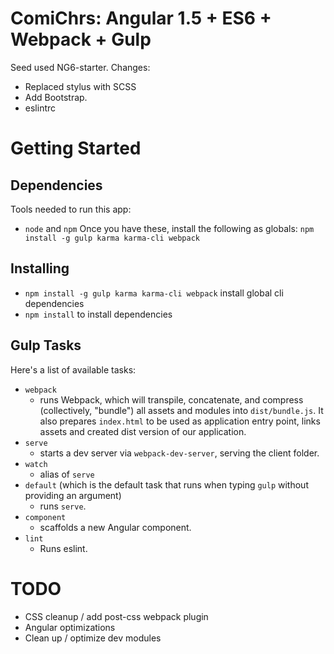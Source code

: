 # ComiChrs: Angular 1.5 + ES6 + Webpack + Gulp

Seed used NG6-starter.
Changes:
- Replaced stylus with SCSS
- Add Bootstrap.
- eslintrc

# Getting Started

## Dependencies
Tools needed to run this app:
* `node` and `npm`
Once you have these, install the following as globals:
`npm install -g gulp karma karma-cli webpack`

## Installing
* `npm install -g gulp karma karma-cli webpack` install global cli dependencies
* `npm install` to install dependencies

## Gulp Tasks
Here's a list of available tasks:
* `webpack`
  * runs Webpack, which will transpile, concatenate, and compress (collectively, "bundle") all assets and modules into `dist/bundle.js`. It also prepares `index.html` to be used as application entry point, links assets and created dist version of our application.
* `serve`
  * starts a dev server via `webpack-dev-server`, serving the client folder.
* `watch`
  * alias of `serve`
* `default` (which is the default task that runs when typing `gulp` without providing an argument)
  * runs `serve`.
* `component`
  * scaffolds a new Angular component.
* `lint`
  * Runs eslint.

# TODO

- CSS cleanup / add post-css webpack plugin
- Angular optimizations
- Clean up / optimize dev modules